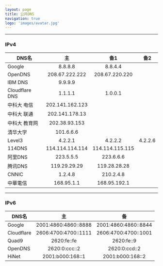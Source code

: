 ```yaml
---
layout: page
title: 公共DNS
navigation: true
logo: 'images/avatar.jpg'
---
```


---
### IPv4

| DNS名  |   主   |   备1   |   备2   |
| --------   | :-----:  | :-----:  | :-----:  |
| Google  | 8.8.8.8| 8.8.4.4 ||
| OpenDNS| 208.67.222.222|208.67.220.220||
| IBM DNS|9.9.9.9|        ||
|Cloudflare DNS|1.1.1.1|1.0.0.1||
|中科大 电信|202.141.162.123|||
|中科大 联通|202.141.178.13|||
|中科大 教育网|202.38.93.153|||
|清华大学|101.6.6.6|||
|Level3|4.2.2.1|4.2.2.2|4.2.2.6|
| 114DNS |114.114.114.114 | 114.114.115.115||
| 阿里DNS |223.5.5.5|223.6.6.6||
|腾讯DNS|119.29.29.29|119.28.28.28||
|CNNIC| 1.2.4.8|210.2.4.8||
|中華電信|168.95.1.1|168.95.192.1||

---
### IPv6

| DNS名  |   主   |   备   |
| --------   | :-----:  | :-----:  |
| Google  | 2001:4860:4860::8888 | 2001:4860:4860::8844 |
| Cloudflare  | 2606:4700:4700::1111 | 2606:4700:4700::1001 |
| Quad9  |   2620:fe::fe   |  2620:fe::9 |
| OpenDNS |  2620:0:ccc::2  |  2620:0:ccd::2  |
| HiNet | 2001:b000:168::1 | 2001:b000:168::2 |
